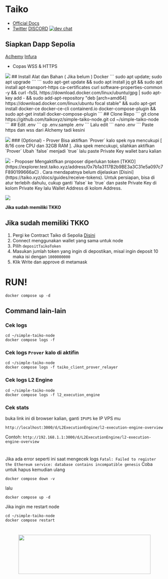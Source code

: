 # Taiko

- [Official Docs](https://taiko.xyz/docs/guides)
- [Twitter](https://twitter.com/taikoxyz)
[DISCORD](https://discord.gg/taikoxyz)
[![dev chat](https://discordapp.com/api/guilds/984015101017346058/widget.png?style=banner2)]([https://discord.gg/taikoxyz])
## Siapkan Dapp Sepolia
[Aclhemy](https://dashboard.alchemy.com/)
[Infura](https://app.infura.io/login)
- Copas WSS & HTTPS
<p align="left"><img height="auto" width="auto" src="https://user-images.githubusercontent.com/98658943/227556609-c0fe2742-cc1c-4322-9a83-3de0def97a2d.png"</p>
## Install Alat dan Bahan ( Jika belum )
Docker
```
sudo apt update; sudo apt upgrade
```
```
sudo apt-get update && sudo apt install jq git && sudo apt install apt-transport-https ca-certificates curl software-properties-common -y && curl -fsSL https://download.docker.com/linux/ubuntu/gpg | sudo apt-key add - && sudo add-apt-repository "deb [arch=amd64] https://download.docker.com/linux/ubuntu focal stable" && sudo apt-get install docker-ce docker-ce-cli containerd.io docker-compose-plugin && sudo apt-get install docker-compose-plugin
```
## Clone Repo
```
git clone https://github.com/taikoxyz/simple-taiko-node.git
cd ~/simple-taiko-node
```
## Edit .env
```
cp .env.sample .env
```
Lalu edit
```
nano .env
```
Paste https dan wss dari Alchemy tadi kesini
<p align="left"><img height="auto" width="auto" src="https://user-images.githubusercontent.com/98658943/227559350-8362428d-3fc6-4e14-8c2d-fea6b484f2bb.png"</p>
### (Optional)
- Prover
Bisa aktifkan `Prover` kalo spek nya mencukupi [ 8/16 core CPU dan 32GB  RAM ]. Jika spek mencukupi, silahkan aktifkan `Prover`
Ubah `false` menjadi `true` lalu paste Private Key wallet baru kalian
  
<p align="left"><img height="auto" width="auto" src="https://github.com/Megumiiiiii/Taiko-Node/assets/98658943/95b77f5f-28f4-44f6-82b4-67b9a367f463"</p>
- Proposer
Mengaktifkan proposer diperlukan token [TKKO](https://explorer.test.taiko.xyz/address/0x7b1a3117B2b9BE3a3C31e5a097c7F890199666aC) . Cara mendapatnya belum dijelaskan [Disini](https://taiko.xyz/docs/guides/receive-tokens).
 Untuk persiapan, bisa di atur terlebih dahulu, cukup ganti `false` ke `true` dan paste Private Key di kolom Private Key lalu Wallet Address di kolom Address.

<p align="left"><img height="auto" width="auto" src="https://github.com/Megumiiiiii/Taiko-Node/assets/98658943/799cbc63-f28e-40bf-927b-190a39d64d8c"</p>

**Jika sudah memiliki TKKO**
## **Jika sudah memiliki TKKO**

1. Pergi ke Contract Taiko di Sepolia [Disini](https://sepolia.etherscan.io/address/0x6375394335f34848b850114b66A49D6F47f2cdA8#writeProxyContract)
2. Connect menggunakan wallet yang sama untuk node
3. Pilih `depositTaikoToken`
4. Masukan jumlah token yang ingin di depostikan, misal ingin deposit 10 maka isi dengan `1000000000`
5. Klik Write dan approve di metamask
# RUN!
```
docker compose up -d
```
## Command lain-lain
### Cek logs
```
cd ~/simple-taiko-node
docker compose logs -f
```
### Cek logs `Prover` kalo di aktifin
```
cd ~/simple-taiko-node
docker compose logs -f taiko_client_prover_relayer
```
### Cek logs L2 Engine
```
cd ~/simple-taiko-node
docker compose logs -f l2_execution_engine
```
### Cek stats
buka link ini di browser kalian, ganti `IPVPS` ke IP VPS mu
  
```
http://localhost:3000/d/L2ExecutionEngine/l2-execution-engine-overview
```
Contoh:
`http://192.168.1.1:3000/d/L2ExecutionEngine/l2-execution-engine-overview`
#
Jika ada error seperti ini saat mengecek logs
`Fatal: Failed to register the Ethereum service: database contains incompatible genesis`
Coba untuk hapus kemudian ulang
```
docker compose down -v
```
lalu
```
docker compose up -d
```
Jika ingin me restart node
```
cd ~/simple-taiko-node
docker compose restart
```
#
<div id="header" align="center">
  <img src="https://media.giphy.com/media/v1.Y2lkPTc5MGI3NjExMzNmZTIxZmE3ZmY3MzRiMDcwNDJhYTQ5ZmNlY2YxMWE1OWIyYmVkNSZlcD12MV9pbnRlcm5hbF9naWZzX2dpZklkJmN0PWc/mVBlqOD4ra9jQiI3cC/giphy.gif" height="125" width="420"/>
</div>
